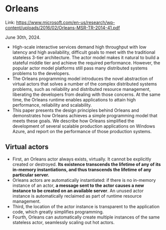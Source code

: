 # Orleans

Link: https://www.microsoft.com/en-us/research/wp-content/uploads/2016/02/Orleans-MSR-TR-2014-41.pdf

June 30th, 2024.

- High-scale interactive services demand high throughput with low latency and high availability, difficult goals to meet with the traditional stateless 3-tier architecture. The actor model makes it natural to build a stateful middle tier and achieve the required performance. However, the popular actor model platforms still pass many distributed systems problems to the developers.
- The Orleans programming model introduces the novel abstraction of virtual actors that solves a number of the complex distributed systems problems, such as reliability and distributed resource management, liberating the developers from dealing with those concerns. At the same time, the Orleans runtime enables applications to attain high performance, reliability and scalability.
- This paper presents the design principles behind Orleans and demonstrates how Orleans achieves a simple programming model that meets these goals. We describe how Orleans simplified the development of several scalable production applications on Windows Azure, and report on the performance of those production systems.

## Virtual actors

- First, an Orleans actor always exists, virtually. It cannot be explicitly created or destroyed. **Its existence transcends the lifetime of any of its in-memory instantiations, and thus transcends the lifetime of any particular server.**
- Orleans actors are automatically instantiated: if there is no in-memory instance of an actor, **a message sent to the actor causes a new instance to be created on an available server**. An unused actor instance is automatically reclaimed as part of runtime resource management. 
- Third, the location of the actor instance is transparent to the application code, which greatly simplifies programming.
- Fourth, Orleans can automatically create multiple instances of the same stateless actor, seamlessly scaling out hot actors.